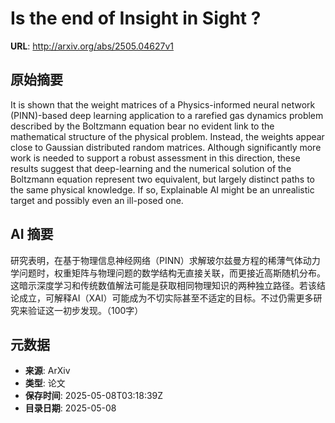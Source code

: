 # Is the end of Insight in Sight ?

**URL**: http://arxiv.org/abs/2505.04627v1

## 原始摘要

It is shown that the weight matrices of a Physics-informed neural network
(PINN)-based deep learning application to a rarefied gas dynamics problem
described by the Boltzmann equation bear no evident link to the mathematical
structure of the physical problem. Instead, the weights appear close to
Gaussian distributed random matrices. Although significantly more work is
needed to support a robust assessment in this direction, these results suggest
that deep-learning and the numerical solution of the Boltzmann equation
represent two equivalent, but largely distinct paths to the same physical
knowledge. If so, Explainable AI might be an unrealistic target and possibly
even an ill-posed one.


## AI 摘要

研究表明，在基于物理信息神经网络（PINN）求解玻尔兹曼方程的稀薄气体动力学问题时，权重矩阵与物理问题的数学结构无直接关联，而更接近高斯随机分布。这暗示深度学习和传统数值解法可能是获取相同物理知识的两种独立路径。若该结论成立，可解释AI（XAI）可能成为不切实际甚至不适定的目标。不过仍需更多研究来验证这一初步发现。（100字）

## 元数据

- **来源**: ArXiv
- **类型**: 论文
- **保存时间**: 2025-05-08T03:18:39Z
- **目录日期**: 2025-05-08
